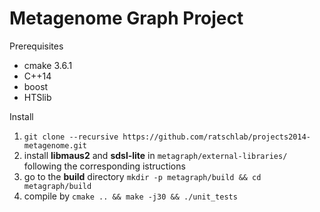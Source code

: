 # Metagenome Graph Project


Prerequisites
- cmake 3.6.1
- C++14
- boost
- HTSlib

Install
1. `git clone --recursive https://github.com/ratschlab/projects2014-metagenome.git`
2. install **libmaus2** and **sdsl-lite** in `metagraph/external-libraries/` following the corresponding istructions
3. go to the **build** directory `mkdir -p metagraph/build && cd metagraph/build`
4. compile by `cmake .. && make -j30 && ./unit_tests`
